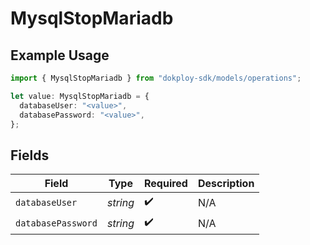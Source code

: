 # MysqlStopMariadb

## Example Usage

```typescript
import { MysqlStopMariadb } from "dokploy-sdk/models/operations";

let value: MysqlStopMariadb = {
  databaseUser: "<value>",
  databasePassword: "<value>",
};
```

## Fields

| Field              | Type               | Required           | Description        |
| ------------------ | ------------------ | ------------------ | ------------------ |
| `databaseUser`     | *string*           | :heavy_check_mark: | N/A                |
| `databasePassword` | *string*           | :heavy_check_mark: | N/A                |